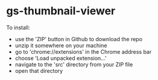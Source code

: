gs-thumbnail-viewer
===================

To install:

- use the 'ZIP' button in Github to download the repo
- unzip it somewhere on your machine
- go to 'chrome://extensions' in the Chrome address bar
- choose 'Load unpacked extension...'
- navigate to the 'src' directory from your ZIP file
- open that directory
